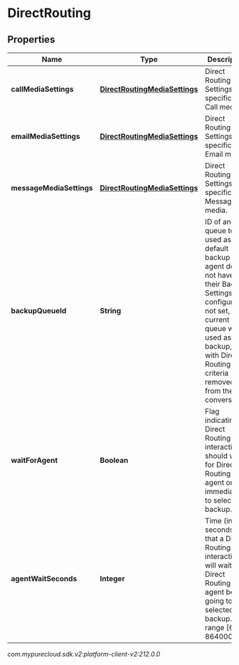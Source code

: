 # DirectRouting


## Properties

| Name | Type | Description | Notes |
| ------------ | ------------- | ------------- | ------------- |
| **callMediaSettings** | [**DirectRoutingMediaSettings**](DirectRoutingMediaSettings) | Direct Routing Settings specific to Call media. |  [optional] |
| **emailMediaSettings** | [**DirectRoutingMediaSettings**](DirectRoutingMediaSettings) | Direct Routing Settings specific to Email media. |  [optional] |
| **messageMediaSettings** | [**DirectRoutingMediaSettings**](DirectRoutingMediaSettings) | Direct Routing Settings specific to Message media. |  [optional] |
| **backupQueueId** | **String** | ID of another queue to be used as the default backup if an agent does not have their Backup Settings configured. If not set, the current queue will be used as backup, but with Direct Routing criteria removed from the conversation. |  [optional] |
| **waitForAgent** | **Boolean** | Flag indicating if Direct Routing interactions should wait for Direct Routing agent or go immediately to selected backup. |  [optional] |
| **agentWaitSeconds** | **Integer** | Time (in seconds) that a Direct Routing interaction will wait for Direct Routing agent before going to selected backup. Valid range [60, 864000]. |  [optional] |




_com.mypurecloud.sdk.v2:platform-client-v2:212.0.0_
